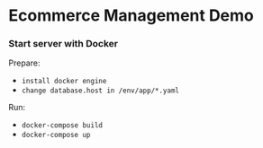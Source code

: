 # Ecommerce Management Demo

### Start server with Docker
Prepare:
- `install docker engine`
- `change database.host in /env/app/*.yaml`

Run:
- `docker-compose build`
- `docker-compose up`